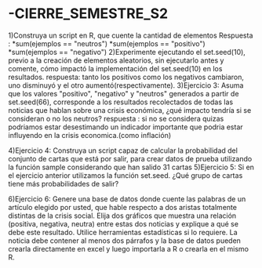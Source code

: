 # -CIERRE_SEMESTRE_S2

1)Construya un script en R, que cuente la cantidad de elementos
 Respuesta :
*sum(ejemplos == "neutros")
*sum(ejemplos == "positivo")
*sum(ejemplos == "negativo")
2)Experimente ejecutando el set.seed(10), previo a la creación de elementos aleatorios, sin
ejecutarlo antes y comente, cómo impactó la implementación del set.seed(10) en los
resultados.
respuesta: 
tanto los positivos como los negativos cambiaron, uno disminuyó y el otro aumentó(respectivamente).
3)Ejercicio 3:
Asuma que los valores "positivo", "negativo" y "neutros" generados a partir de
set.seed(66), corresponde a los resultados recolectados de todas las noticias que hablan
sobre una crisis económica, ¿qué impacto tendría si se consideran o no los neutros?
respuesta : si no se considera quizas podriamos estar desestimando un indicador importante que podria estar influyendo en la crisis economica.(como inflación)

4)Ejercicio 4: Construya un script capaz de calcular la probabilidad del conjunto de cartas que está por salir,
para crear datos de prueba utilizando la función sample considerando que han salido 31
cartas
5)Ejercicio 5:
Si en el ejercicio anterior utilizamos la función set.seed. ¿Qué grupo de cartas tiene más
probabilidades de salir?

6)Ejercicio 6:
Genere una base de datos donde cuente las palabras de un artículo elegido por usted, que
hable respecto a dos aristas totalmente distintas de la crisis social. Elija dos gráficos que
muestra una relación (positiva, negativa, neutra) entre estas dos noticias y explique a qué se
debe este resultado. Utilice herramientas estadísticas si lo requiere.
La noticia debe contener al menos dos párrafos y la base de datos pueden crearla
directamente en excel y luego importarla a R o crearla en el mismo R.
